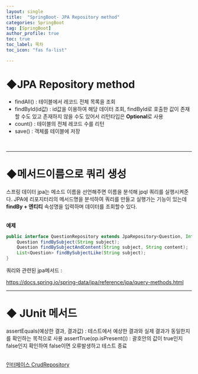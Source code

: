 ```yaml
---
layout: single
title:  "SpringBoot- JPA Repository method"
categories: SpringBoot
tag: [SpringBoot]
author_profile: true
toc: true
toc_label: 목차
toc_icon: "fas fa-list"

---
```








# ◆JPA Repository method

- findAll() : 테이블에서 레코드 전체 목록을 조회
- findById(id값) : id값을 이용하여 해당 데이터 조회, 
  findById로 호출한 값이 존재할 수도 있고 존재하지 않을 수도 있어서 리턴타입은 **Optional**로 사용
- count() : 테이블의 전체 레코드 수를 리턴
- save() : 객체를 테이블에 저장

<br>




---




# ◆메서드이름으로 쿼리 생성

스프링 데이터 jpa는 메소드 이름을 선언해주면 이름을 분석해 jpql 쿼리를 실행시켜준다.
JPA에 리포지터리의 메서드명을 분석하여 쿼리를 만들고 실행가는 기능이 있는데 **findBy + 엔티티** 속성명을 입력하며 데이터를 조회할수 있다.<br/><br/>


**예제**

```java
public interface QuestionRepository extends JpaRepository<Question, Integer>{
	Question findBySubject(String subject);
	Question findBySubjectAndContent(String subject, String content);
	List<Question> findBySubjectLike(String subject);
}
```





쿼리와 관련된 jpa메서드 : 

<a href="https://docs.spring.io/spring-data/jpa/reference/jpa/query-methods.html ">https://docs.spring.io/spring-data/jpa/reference/jpa/query-methods.html</a>
<br>




---




# ◆ JUnit 메서드

assertEquals(예상한 결과, 결과값) : 테스트에서 예상한 결과와 실제 결과가 동일한지를 확인하는 목적으로 사용
assertTrue(op.isPresent()) : 괄호안의 값이 true인지 false인지 확인하여 false이면 오류발생하고 테스트 종료<br/><br/>


<a href="https://docs.spring.io/spring-data/commons/docs/current/api/org/springframework/data/repository/CrudRepository.html ">인터페이스 CrudRepository</a>


